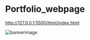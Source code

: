 # Portfolio_webpage

http://127.0.0.1:5500/html/index.html

![bannerimage](https://github.com/chunduripavani/Portfolio_webpage/assets/102505634/5c443050-d11b-4f9e-b3d5-c831b88d7a5e)
